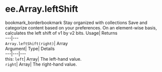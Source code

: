  
#  ee.Array.leftShift 
bookmark_borderbookmark Stay organized with collections  Save and categorize content based on your preferences.
On an element-wise basis, calculates the left shift of v1 by v2 bits. 
Usage| Returns  
---|---  
`Array.leftShift(right)`| Array  
Argument| Type| Details  
---|---|---  
this: `left`| Array| The left-hand value.  
`right`| Array| The right-hand value.  
